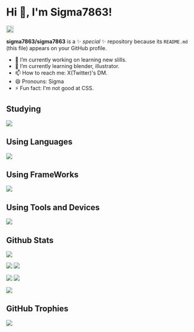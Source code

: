 <h1>Hi 👋, I'm Sigma7863!</h1>

<a href="https://github.com/sigma7863">
  <img height="20" src="https://komarev.com/ghpvc/?username=sigma7863" />
</a>

**sigma7863/sigma7863** is a ✨ _special_ ✨ repository because its `README.md` (this file) appears on your GitHub profile.

- 🔭 I’m currently working on learning new slills.
- 🌱 I’m currently learning blender, illustrator.
- 📫 How to reach me: X(Twitter)'s DM.
- 😄 Pronouns: Sigma
- ⚡ Fun fact: I'm not good at CSS.

<h2>Studying</h2>
<a href="https://skillicons.dev">
  <img src="https://skillicons.dev/icons?i=blender,ai,photoshop,pr,ae">
</a>

<h2>Using Languages</h2>
<a href="https://skillicons.dev">
  <img src="https://skillicons.dev/icons?i=html,css,js,ts,rust,py,cs,md">
</a>

<h2>Using FrameWorks</h2>
<a href="https://skillicons.dev">
  <img src="https://skillicons.dev/icons?i=react,next,astro,tailwind,express">
</a>

<h2>Using Tools and Devices</h2>
<a href="https://skillicons.dev">
  <img src="https://skillicons.dev/icons?i=bun,vite,figma,unity,docker,git,github,powershell,bash,windows,apple,raspberrypi,vscode,gmail,discord,twitter&perline=8">
</a>

<h2>Github Stats</h2>
<p align="left">
  <img src="http://github-profile-summary-cards.vercel.app/api/cards/profile-details?username=sigma7863&theme=algolia">
</p>

<p align="left">
  <img src="http://github-profile-summary-cards.vercel.app/api/cards/most-commit-language?username=sigma7863&theme=algolia">
  <img src="http://github-profile-summary-cards.vercel.app/api/cards/repos-per-language?username=sigma7863&theme=algolia">
</p>

<p align="left">
  <img src="http://github-profile-summary-cards.vercel.app/api/cards/stats?username=sigma7863&theme=algolia">
  <img src="http://github-profile-summary-cards.vercel.app/api/cards/productive-time?username=sigma7863&theme=algolia&utcOffset=8">
</p>

<!-- <p align="left">
  <img src="https://github-readme-stats.vercel.app/api/wakatime?username=sigma7863">
</p> -->

<p align="left">
  <img src="https://github-readme-streak-stats.herokuapp.com?user=sigma7863&theme=algolia">
</p>

<h2>GitHub Trophies</h2>
<p align="left">
  <img src="https://github-profile-trophy.vercel.app/?username=sigma7863&theme=algolia">
</p>
